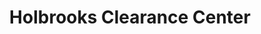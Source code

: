 ---
title: "Holbrooks Clearance Center"
url: /red-bluff/holbrooks-clearance-center/
shop: Betten
---